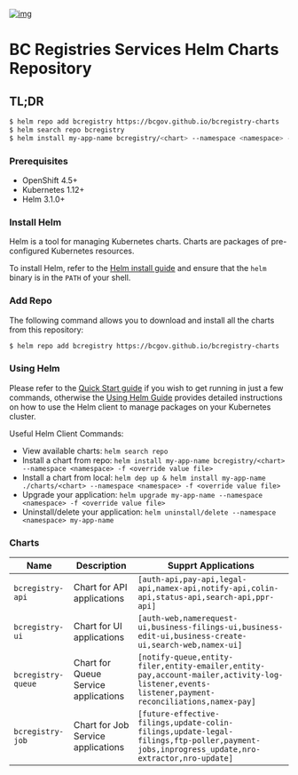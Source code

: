 [![img](https://img.shields.io/badge/Lifecycle-Experimental-339999)](https://github.com/bcgov/repomountie/blob/master/doc/lifecycle-badges.md)

# BC Registries Services Helm Charts Repository

## TL;DR

```bash
$ helm repo add bcregistry https://bcgov.github.io/bcregistry-charts
$ helm search repo bcregistry
$ helm install my-app-name bcregistry/<chart> --namespace <namespace> -f <override value file>
```

### Prerequisites
- OpenShift 4.5+
- Kubernetes 1.12+
- Helm 3.1.0+


### Install Helm

Helm is a tool for managing Kubernetes charts. Charts are packages of pre-configured Kubernetes resources.

To install Helm, refer to the [Helm install guide](https://github.com/helm/helm#install) and ensure that the `helm` binary is in the `PATH` of your shell.

### Add Repo

The following command allows you to download and install all the charts from this repository:

```bash
$ helm repo add bcregistry https://bcgov.github.io/bcregistry-charts
```
### Using Helm

Please refer to the [Quick Start guide](https://helm.sh/docs/intro/quickstart/) if you wish to get running in just a few commands, otherwise the [Using Helm Guide](https://helm.sh/docs/intro/using_helm/) provides detailed instructions on how to use the Helm client to manage packages on your Kubernetes cluster.

Useful Helm Client Commands:
* View available charts: `helm search repo`
* Install a chart from repo: `helm install my-app-name bcregistry/<chart> --namespace <namespace> -f <override value file>`
* Install a chart from local: `helm dep up & helm install my-app-name ./charts/<chart> --namespace <namespace> -f <override value file>`
* Upgrade your application: `helm upgrade my-app-name --namespace <namespace> -f <override value file>`
* Uninstall/delete your application: `helm uninstall/delete --namespace <namespace> my-app-name`

### Charts

| Name | Description | Supprt Applications |
| --------- | ----------- | ------- |
| `bcregistry-api` | Chart for API applications | `[auth-api,pay-api,legal-api,namex-api,notify-api,colin-api,status-api,search-api,ppr-api]` |
| `bcregistry-ui` | Chart for UI applications | `[auth-web,namerequest-ui,business-filings-ui,business-edit-ui,business-create-ui,search-web,namex-ui]` |
| `bcregistry-queue` | Chart for Queue Service applications | `[notify-queue,entity-filer,entity-emailer,entity-pay,account-mailer,activity-log-listener,events-listener,payment-reconciliations,namex-pay]` |
| `bcregistry-job` | Chart for Job Service applications | `[future-effective-filings,update-colin-filings,update-legal-filings,ftp-poller,payment-jobs,inprogress_update,nro-extractor,nro-update]` |
